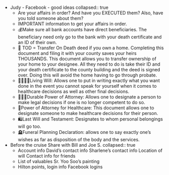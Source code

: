 - Judy - Facebook - good ideas
  collapsed:: true
	- Are your affairs in order?  And have you EXECUTED them?  Also, have you told someone about them?
	- IMPORTANT information to get your affairs in order.
	- 💰Make sure all bank accounts have direct beneficiaries. The beneficiary need only go to the bank with your death certificate and an ID of their own.
	- 🏡 TOD = Transfer On Death deed if you own a home. Completing this document and filing it with your county saves your heirs THOUSANDS. This document allows you to transfer ownership of your home to your designee. All they need to do is take their ID and your death certificate to the county building and the deed is signed over. Doing this will avoid the home having to go through probate.
	- 👨‍👩‍👧‍👦Living Will:  Allows one to put in writing exactly what you want done in the event you cannot speak for yourself when it comes to healthcare decisions as well as other final decisions.
	- 👩🏽‍⚖️Durable Power of Attorney: Allows one to designate a person to make legal decisions if one is no longer competent to do so.
	- 🏥Power of Attorney for Healthcare:  This document allows one to designate someone to make healthcare decisions for their person.
	- 🛍Last Will and Testament:  Designates to whom personal belongings will go too.
	- 🪦Funeral Planning Declaration:  allows one to say exactly one’s wishes as far as disposition of the body and the services.
- Before the cruise Share with Bill and Joe S.
  collapsed:: true
	- Account info
	  David’s contact info 
	  Sharlene’s contact info 
	  Location of will
	  Contact info for friends
	- List of valuables 
	  Sr. Yoo Soo’s painting
	- Hilton points, login info
	  Facebook logins